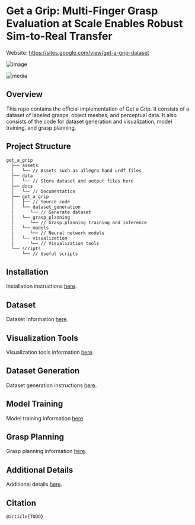 # Get a Grip: Multi-Finger Grasp Evaluation at Scale Enables Robust Sim-to-Real Transfer

Website: https://sites.google.com/view/get-a-grip-dataset

![image](https://github.com/tylerlum/get_a_grip_release/assets/26510814/257a96a4-bb33-4a77-a1f5-3c549b337fe0)

![media](https://github.com/tylerlum/get_a_grip/assets/26510814/aa1cb4a8-f640-4f50-a545-c56e4116a594)

## Overview

This repo contains the official implementation of Get a Grip. It consists of a dataset of labeled grasps, object meshes, and perceptual data. It also consists of the code for dataset generation and visualization, model training, and grasp planning.

## Project Structure

```
get_a_grip
  ├── assets
  │   └── // Assets such as allegro hand urdf files
  ├── data
  │   └── // Store dataset and output files here
  ├── docs
  │   └── // Documentation
  ├── get_a_grip
  │   ├── // Source code
  |   └── dataset_generation
  |      └── // Generate dataset
  |   └── grasp_planning
  |      └── // Grasp planning training and inference
  |   └── models
  |      └── // Neural network models
  |   └── visualization
  |      └── // Visualization tools
  └── scripts
      └── // Useful scripts
```

## Installation

Installation instructions [here](docs/installation.md).

## Dataset

Dataset information [here](docs/dataset.md).

## Visualization Tools

Visualization tools information [here](docs/visualization_tools.md).

## Dataset Generation

Dataset generation instructions [here](docs/dataset_generation.md).

## Model Training

Model training information [here](docs/model_training.md).

## Grasp Planning

Grasp planning information [here](docs/grasp_planning.md).

## Additional Details

Additional details [here](docs/additional_details.md).

## Citation

```
@article{TODO}
```
